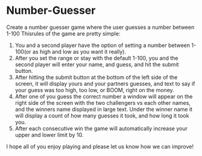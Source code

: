 # Number-Guesser
Create a number guesser game where the user guesses a number between 1-100
Thisrules of the game are pretty simple: 
1. You and a second player have the option of setting a number between 1-100(or as high and low as you want it really). 
2. After you set the range or stay with the default 1-100, you and the second player will enter your name, and guess, and hit the submit button. 
3. After hitting the submit button at the bottom of the left side of the screen, it will display yours and your partners guesses, and text to say if your guess was too high, too low, or BOOM, right on the money. 
4. After one of you guess the correct number a window will appear on the right side of the screen with the two challengers vs each other names, and the winners name displayed in large text. Under the winner name it will display a count of how many guesses it took, and how long it took you.
5. After each consecutive win the game will automatically increase your upper and lower limit by 10.

I hope all of you enjoy playing and please let us know how we can improve!

